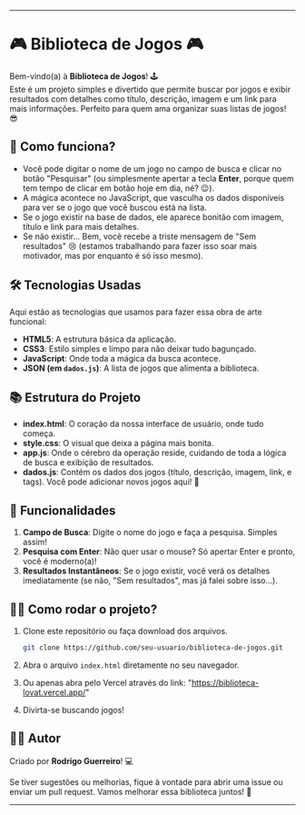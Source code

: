 
---

# 🎮 Biblioteca de Jogos 🎮

Bem-vindo(a) à **Biblioteca de Jogos**! 🕹️  
Este é um projeto simples e divertido que permite buscar por jogos e exibir resultados com detalhes como título, descrição, imagem e um link para mais informações. Perfeito para quem ama organizar suas listas de jogos! 😎

## 🚀 Como funciona?

- Você pode digitar o nome de um jogo no campo de busca e clicar no botão "Pesquisar" (ou simplesmente apertar a tecla **Enter**, porque quem tem tempo de clicar em botão hoje em dia, né? 😉).
- A mágica acontece no JavaScript, que vasculha os dados disponíveis para ver se o jogo que você buscou está na lista.
- Se o jogo existir na base de dados, ele aparece bonitão com imagem, título e link para mais detalhes.
- Se não existir... Bem, você recebe a triste mensagem de "Sem resultados" 😢 (estamos trabalhando para fazer isso soar mais motivador, mas por enquanto é só isso mesmo).

## 🛠️ Tecnologias Usadas

Aqui estão as tecnologias que usamos para fazer essa obra de arte funcional:

- **HTML5**: A estrutura básica da aplicação.
- **CSS3**: Estilo simples e limpo para não deixar tudo bagunçado.
- **JavaScript**: Onde toda a mágica da busca acontece.
- **JSON (em `dados.js`)**: A lista de jogos que alimenta a biblioteca.

## 📚 Estrutura do Projeto

- **index.html**: O coração da nossa interface de usuário, onde tudo começa.
- **style.css**: O visual que deixa a página mais bonita.
- **app.js**: Onde o cérebro da operação reside, cuidando de toda a lógica de busca e exibição de resultados.
- **dados.js**: Contém os dados dos jogos (título, descrição, imagem, link, e tags). Você pode adicionar novos jogos aqui! 👾

## 🎯 Funcionalidades

1. **Campo de Busca**: Digite o nome do jogo e faça a pesquisa. Simples assim!
2. **Pesquisa com Enter**: Não quer usar o mouse? Só apertar Enter e pronto, você é moderno(a)!
3. **Resultados Instantâneos**: Se o jogo existir, você verá os detalhes imediatamente (se não, "Sem resultados", mas já falei sobre isso...).

## 🏃‍♂️ Como rodar o projeto?

1. Clone este repositório ou faça download dos arquivos.
   
   ```bash
   git clone https://github.com/seu-usuario/biblioteca-de-jogos.git
   ```

2. Abra o arquivo `index.html` diretamente no seu navegador.

3. Ou apenas abra pelo Vercel através do link: "https://biblioteca-lovat.vercel.app/"

4. Divirta-se buscando jogos!

## 🦸‍♂️ Autor

Criado por **Rodrigo Guerreiro**! 💻

Se tiver sugestões ou melhorias, fique à vontade para abrir uma issue ou enviar um pull request. Vamos melhorar essa biblioteca juntos! 🚀

---

